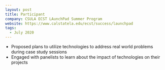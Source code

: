 ```yaml
---
layout: post
title: Participant
company: CSULA ECST LAunchPad Summer Program
website: https://www.calstatela.edu/ecst/success/launchpad
tags: 
  - July 2020
---
```

<ul style = "padding-left:20px;">
<li>Proposed plans to utilize technologies to address real world problems during case study sessions </li>
<li>Engaged with panelists to learn about the impact of technologies on their projects </li>
</ul>
